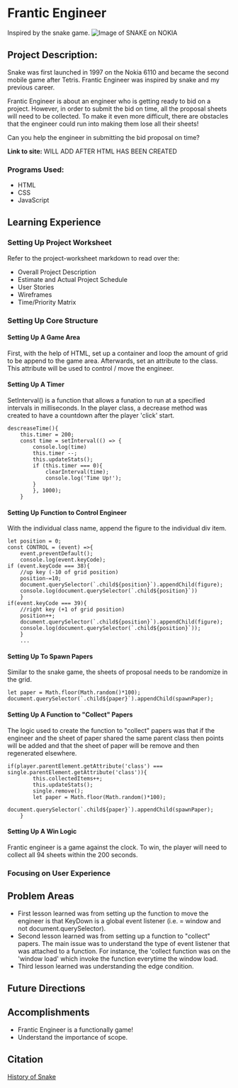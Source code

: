 # Frantic Engineer
Inspired by the snake game.
![Image of SNAKE on NOKIA](https://theprint.in/wp-content/uploads/2020/07/brandma-snake-game.jpg)

## Project Description: 

Snake was first launched in 1997 on the Nokia 6110 and became the second mobile game after Tetris. Frantic Engineer was inspired by snake and my previous career. 

Frantic Engineer is about an engineer who is getting ready to bid on a project. However, in order to submit the bid on time, all the proposal sheets will need to be collected. To make it even more difficult, there are obstacles that the engineer could run into making them lose all their sheets!

Can you help the engineer in submitting the bid proposal on time?

**Link to site:** WILL ADD AFTER HTML HAS BEEN CREATED

### Programs Used:
- HTML
- CSS
- JavaScript

## Learning Experience

### Setting Up Project Worksheet
Refer to the project-worksheet markdown to read over the:
- Overall Project Description 
- Estimate and Actual Project Schedule
- User Stories
- Wireframes
- Time/Priority Matrix

### Setting Up Core Structure

#### Setting Up A Game Area
First, with the help of HTML, set up a container and loop the amount of grid to be append to the game area. Afterwards, set an attribute to the class. This attribute will be used to control / move the engineer.
#### Setting Up A Timer
SetInterval() is a function that allows a funation to run at a specified intervals in milliseconds. In the player class, a decrease method was created to have a countdown after the player 'click' start. 

    descreaseTime(){
        this.timer = 200;
        const time = setInterval(() => {
            console.log(time)
            this.timer --;
            this.updateStats();
            if (this.timer === 0){
                clearInterval(time);
                console.log('Time Up!');
            }
            }, 1000);
        }
#### Setting Up Function to Control Engineer
With the individual class name, append the figure to the individual div item. 

    let position = 0;
    const CONTROL = (event) =>{
        event.preventDefault();
        console.log(event.keyCode);
    if (event.keyCode === 38){
        //up key (-10 of grid position)
        position-=10;
        document.querySelector(`.child${position}`).appendChild(figure);
        console.log(document.querySelector(`.child${position}`))
        }
    if(event.keyCode === 39){
        //right key (+1 of grid position)
        position++;
        document.querySelector(`.child${position}`).appendChild(figure);
        console.log(document.querySelector(`.child${position}`));
        }
        ...

#### Setting Up To Spawn Papers
Similar to the snake game, the sheets of proposal needs to be randomize in the grid. 

    let paper = Math.floor(Math.random()*100);
    document.querySelector(`.child${paper}`).appendChild(spawnPaper);

#### Setting Up A Function to "Collect" Papers
The logic used to create the function to "collect" papers was that if the engineer and the sheet of paper shared the same parent class then points will be added and that the sheet of paper will be remove and then regenerated elsewhere. 

    if(player.parentElement.getAttribute('class') === single.parentElement.getAttribute('class')){
            this.collectedItems++;
            this.updateStats();
            single.remove();
            let paper = Math.floor(Math.random()*100);
            document.querySelector(`.child${paper}`).appendChild(spawnPaper);
        }

#### Setting Up A Win Logic

Frantic engineer is a game against the clock. To win, the player will need to collect all 94 sheets within the 200 seconds. 

### Focusing on User Experience


## Problem Areas 
- First lesson learned was from setting up the function to move the engineer is that KeyDown is a global event listener (i.e. = window and not document.querySelector).
- Second lesson learned was from setting up a function to "collect" papers. The main issue was to understand the type of event listener that was attached to a function. For instance, the 'collect function was on the 'window load' which invoke the function everytime the window load. 
- Third lesson learned was understanding the edge condition. 

## Future Directions

## Accomplishments 
- Frantic Engineer is a functionally game! 
- Understand the importance of scope. 

## Citation
[History of Snake](https://www.itsnicethat.com/features/taneli-armanto-the-history-of-snake-design-legacies-230221)